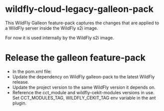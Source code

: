 # wildfly-cloud-legacy-galleon-pack

This WildFly Galleon feature-pack captures the changes that are applied to a WildFly server inside the WildFly s2i image.

For now it is used internally by the WildFly s2i image.

# Release the galleon feature-pack

* In the pom.xml file:
 * Update the dependency on WildFly galleon-pack to the latest WildFly release.
 * Update the project version to the same WildFly version it depends on.
 * Reference the cct_module and wildfly-cekit-modules versions in use. Set CCT_MODULES_TAG, WILDFLY_CEKIT_TAG env variable in the ant plugin.
